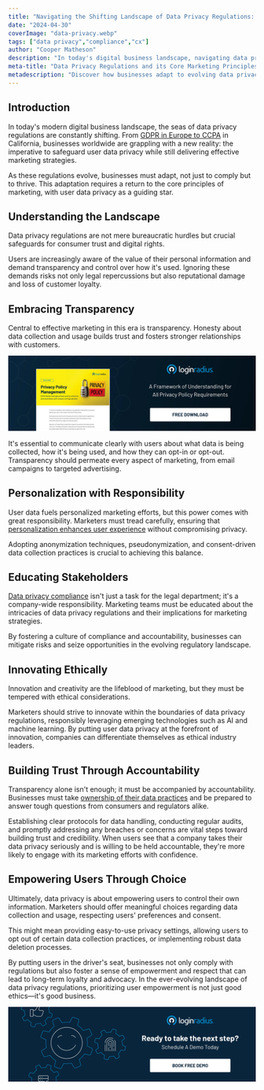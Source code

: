 ```yaml
---
title: "Navigating the Shifting Landscape of Data Privacy Regulations: Embracing Core Marketing Principles"
date: "2024-04-30"
coverImage: "data-privacy.webp"
tags: ["data privacy","compliance","cx"]
author: "Cooper Matheson"
description: "In today's digital business landscape, navigating data privacy regulations is paramount. Discover how businesses worldwide are adapting to safeguard user data privacy while embracing transparency and responsible personalization. Explore the importance of empowering users through choice and accountability in the ever-evolving regulatory landscape."
meta-title: "Data Privacy Regulations and its Core Marketing Principles"
metadescription: "Discover how businesses adapt to evolving data privacy laws, ensuring transparency, responsible personalization, and user empowerment in marketing strategies."
---
```

## Introduction

In today's modern digital business landscape, the seas of data privacy regulations are constantly shifting. From [GDPR in Europe to CCPA](https://www.loginradius.com/blog/identity/ccpa-vs-gdpr-the-compliance-war/) in California, businesses worldwide are grappling with a new reality: the imperative to safeguard user data privacy while still delivering effective marketing strategies. 

As these regulations evolve, businesses must adapt, not just to comply but to thrive. This adaptation requires a return to the core principles of marketing, with user data privacy as a guiding star.

## Understanding the Landscape

Data privacy regulations are not mere bureaucratic hurdles but crucial safeguards for consumer trust and digital rights. 

Users are increasingly aware of the value of their personal information and demand transparency and control over how it's used. Ignoring these demands risks not only legal repercussions but also reputational damage and loss of customer loyalty.

## Embracing Transparency

Central to effective marketing in this era is transparency. Honesty about data collection and usage builds trust and fosters stronger relationships with customers. 

[![DS-privacy](DS-privacy.webp)](https://www.loginradius.com/resource/datasheet/privacy-policy-management/)

It's essential to communicate clearly with users about what data is being collected, how it's being used, and how they can opt-in or opt-out. Transparency should permeate every aspect of marketing, from email campaigns to targeted advertising. 

## Personalization with Responsibility

User data fuels personalized marketing efforts, but this power comes with great responsibility. Marketers must tread carefully, ensuring that [personalization enhances user experience](https://www.loginradius.com/blog/growth/how-to-make-personalized-marketing-effective-with-consumer-identity/) without compromising privacy. 

Adopting anonymization techniques, pseudonymization, and consent-driven data collection practices is crucial to achieving this balance.

## Educating Stakeholders

[Data privacy compliance](https://www.loginradius.com/compliances/) isn't just a task for the legal department; it's a company-wide responsibility. Marketing teams must be educated about the intricacies of data privacy regulations and their implications for marketing strategies. 

By fostering a culture of compliance and accountability, businesses can mitigate risks and seize opportunities in the evolving regulatory landscape.

## Innovating Ethically

Innovation and creativity are the lifeblood of marketing, but they must be tempered with ethical considerations. 

Marketers should strive to innovate within the boundaries of data privacy regulations, responsibly leveraging emerging technologies such as AI and machine learning. By putting user data privacy at the forefront of innovation, companies can differentiate themselves as ethical industry leaders.

## Building Trust Through Accountability

Transparency alone isn't enough; it must be accompanied by accountability. Businesses must take [ownership of their data practices](https://www.loginradius.com/customer-privacy/) and be prepared to answer tough questions from consumers and regulators alike. 

Establishing clear protocols for data handling, conducting regular audits, and promptly addressing any breaches or concerns are vital steps toward building trust and credibility. When users see that a company takes their data privacy seriously and is willing to be held accountable, they're more likely to engage with its marketing efforts with confidence.

## Empowering Users Through Choice

Ultimately, data privacy is about empowering users to control their own information. Marketers should offer meaningful choices regarding data collection and usage, respecting users' preferences and consent. 

This might mean providing easy-to-use privacy settings, allowing users to opt out of certain data collection practices, or implementing robust data deletion processes. 

By putting users in the driver's seat, businesses not only comply with regulations but also foster a sense of empowerment and respect that can lead to long-term loyalty and advocacy. In the ever-evolving landscape of data privacy regulations, prioritizing user empowerment is not just good ethics—it's good business.

[![book-a-demo-loginradius](../../assets/book-a-demo-loginradius.webp)](https://www.loginradius.com/contact-us?utm_source=blog&utm_medium=web&utm_campaign=data-privacy-marketing-regulations)